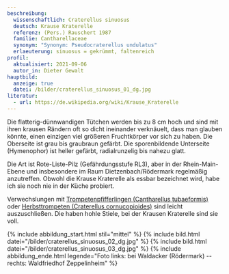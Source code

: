 ```yaml
---
beschreibung:
  wissenschaftlich: Craterellus sinuosus
  deutsch: Krause Kraterelle
  referenz: (Pers.) Rauschert 1987
  familie: Cantharellaceae
  synonym: "Synonym: Pseudocraterellus undulatus"
  erlaeuterung: sinuosus = gekrümmt, faltenreich
profil:
  aktualisiert: 2021-09-06
  autor_in: Dieter Gewalt
hauptbild:
  anzeige: true
  datei: /bilder/craterellus_sinuosus_01_dg.jpg
literatur:
  - url: https://de.wikipedia.org/wiki/Krause_Kraterelle
---
```

Die flatterig-dünnwandigen Tütchen werden bis zu 8 cm hoch und sind mit ihren krausen Rändern oft so dicht ineinander verknäuelt, dass man glauben könnte, einen einzigen viel größeren Fruchtkörper vor sich zu haben. Die Oberseite ist grau bis graubraun gefärbt.
Die sporenbildende Unterseite (Hymenophor) ist heller gefärbt, radialrunzelig bis nahezu glatt.

Die Art ist Rote-Liste-Pilz (Gefährdungsstufe RL3), aber in der Rhein-Main-Ebene und insbesondere im Raum Dietzenbach/Rödermark regelmäßig anzutreffen. Obwohl die Krause Kraterelle als essbar bezeichnet wird, habe ich sie noch nie in der Küche probiert. 

Verwechslungen mit [Trompetenpfifferlingen (Cantharellus tubaeformis)](/pilze/cantharellus-tubaeformis-trompetenpfifferling) oder [Herbsttrompeten (Craterellus cornucopioides)](/pilze/craterellus-cornucopioides-herbsttrompete-totentrompete) sind leicht auszuschließen. Die haben hohle Stiele, bei der Krausen Kraterelle sind sie voll.

{% include abbildung_start.html stil="mittel" %}
{% include bild.html datei="/bilder/craterellus_sinuosus_02_dg.jpg" %}
{% include bild.html datei="/bilder/craterellus_sinuosus_03_dg.jpg" %}
{% include abbildung_ende.html legende="Foto links: bei Waldacker (Rödermark) -- rechts: Waldfriedhof Zeppelinheim" %}